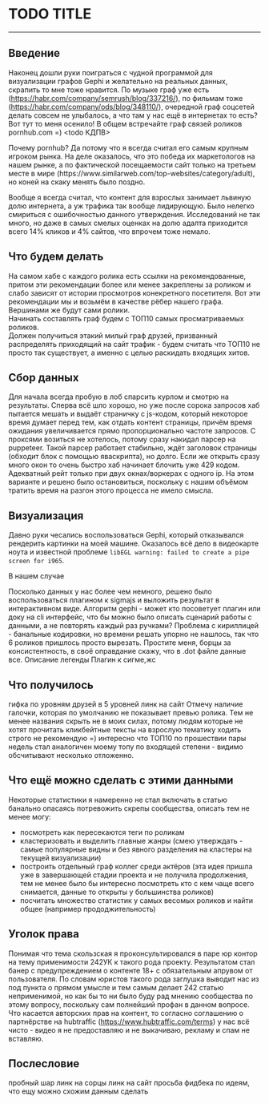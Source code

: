 # TODO TITLE
---

## Введение
Наконец дошли руки поиграться с чудной программой для визуализации графов Gephi и желательно на реальных данных, скрапить то мне тоже нравится. 
По музыке граф уже есть (https://habr.com/company/semrush/blog/337216/), по фильмам тоже (https://habr.com/company/ods/blog/348110/), очередной граф соцсетей делать совсем не улыбалось, а что там у нас ещё в интернетах то есть? 
Вот тут то меня осенило! В общем встречайте граф связей роликов pornhub.com =) 
<todo КДПВ> 

<cut>
Почему pornhub? Да потому что я всегда считал его самым крупным игроком рынка. 
На деле оказалось, что это победа их маркетологов на нашем рынке, а по фактической посещаемости сайт только на третьем месте в мире (https://www.similarweb.com/top-websites/category/adult), но коней на скаку менять было поздно.

Вообще я всегда считал, что контент для взрослых занимает львиную долю интернета, а уж трафика так вообще лидирующую. 
Было нелегко смириться с ошибочностью данного утверждения. 
Исследований не так много, но даже в самых смелых оценках на долю адалта приходится всего 14% кликов и 4% сайтов, что впрочем тоже немало. 


## Что будем делать
На самом хабе с каждого ролика есть ссылки на рекомендованные, притом эти рекомендации более или менее закреплены за роликом и слабо зависят от истории просмотров конекретного посетителя.
Вот эти рекомендации мы и возьмём в качестве рёбер нашего графа. 
Вершинами же будут сами ролики.  
Начинать составлять граф будем с ТОП10 самых просматриваемых роликов.    
Должен получиться этакий милый граф друзей, призванный распределять приходящий на сайт трафик - будем считать что ТОП10 не просто так существует, а именно с целью раскидать входящих хитов.


## Сбор данных
Для начала всегда пробую в лоб спарсить курлом и смотрю на результаты.
Сперва всё шло хорошо, но уже после сорока запросов хаб пытается мешать и выдаёт страничку с js-кодом, который некоторое время думает перед тем, как отдать контент страницы, причём время ожидания увеличивается прямо пропорционально частоте запросов.
С проксями возиться не хотелось, потому сразу накидал парсер на puppeteer. 
Такой парсер работает стабильно, ждёт заголовок страницы (обходит блок с помощью яваскрипта), но долго.
Если же открыть сразу много окон то очень быстро хаб начинает блочить уже 429 кодом.
Адекватный рейт только при двух окнах/воркерах с одного ip.
На этом варианте и решено было остановиться, поскольку с нашим объёмом тратить время на разгон этого процесса не имело смысла.


## Визуализация
Давно руки чесались воспользоваться Gephi, который отказывался рендерить картинки на моей машине. 
Оказалось всё дело в видеокарте ноута и известной проблеме ```libEGL warning: failed to create a pipe screen for i965```.

>>>>>>>>>>>>>>>>>>>>>>>>>>>>>>>>>>>>>>>>>>>>
 
В нашем случае 

Посколько данных у нас более чем немного, решено было воспользоваться плагином к sigmajs и выложить результат в интерактивном виде.
Алгоритм gephi - может кто посоветует плагин или доку на cli интерфейс, что бы можно было описать сценарий работы с данными, а не повторять каждый раз ручками?
Проблема с кириллицей - банальные кодировки, но времени решать упорно не нашлось, так что 6 роликов пришлось просто вырезать. 
Простите меня, борцы за консистентность, в своё оправдание скажу, что в .dot файле данные все.
Описание легенды
Плагин к сигме,жс


## Что получилось
гифка по уровням друзей в 5 уровней
линк на сайт
Отмечу наличие галочки, которая по умолчанию не показывает превью ролика. 
Тем не менее названия скрыть не в моих силах, потому людям которые не хотят прочитать кликбейтные тексты на взрослую тематику ходить строго не рекомендую =)
интересно что ТОП10 по прошествии пары недель стал аналогичен моему топу по входящей степени - видимо обсчитывают несколько отложенно.



## Что ещё можно сделать с этими данными
Некоторые статистики я намеренно не стал включать в статью банально опасаясь потревожить скрепы сообщества, описать тем не менее могу:
* посмотреть как пересекаются теги по роликам
* кластеризовать и выделить главные жанры (смею утверждать - самые популярные видны и без явного разделения на кластеры на текущей визуализации)
* построить отдельный граф коллег среди актёров (эта идея пришла уже в завершающей стадии проекта и не получила продолжения, тем не менее было бы интересно посмотреть кто с кем чаще всего снимается, данные то открыты у большинства роликов)  
* посчитать множество статистик у самых весомых роликов и найти общее (например прододжительность)


## Уголок права
Понимая что тема скользская я проконсультировался в паре юр контор на тему применимости 242УК к такого рода проекту. 
Результатом стал банер с предупреждением о контенте 18+ с обязательным апрувом от пользователя. 
По словам юристов такого рода заглушка выводит нас из под пункта о прямом умысле и тем самым делает 242 статью неприменимой, но как бы то ни было буду рад мнению сообщества по этому вопросу, поскольку сам полнейший профан в данном вопросе. 
Что касается авторских прав на контент, то согласно соглашению о партнёрстве на hubtraffic (https://www.hubtraffic.com/terms) у нас всё чисто - видео я не предоставляю и не выкачиваю, рекламу и спам не вставляю.



## Послесловие
пробный шар
линк на сорцы
линк на сайт
просьба фидбека по идеям, что ещу можно схожим данным сделать






